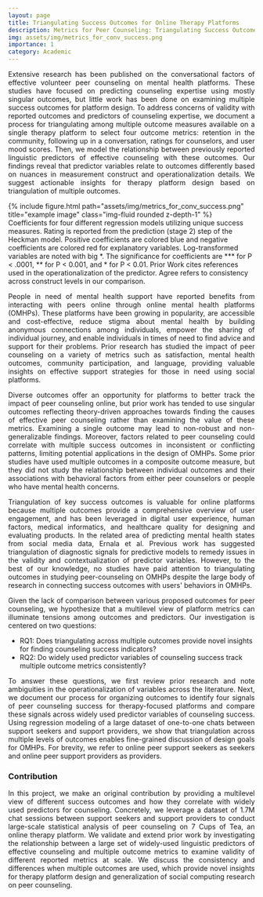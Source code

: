 ```yaml
---
layout: page
title: Triangulating Success Outcomes for Online Therapy Platforms
description: Metrics for Peer Counseling: Triangulating Success Outcomes for Online Therapy Platforms
img: assets/img/metrics_for_conv_success.png
importance: 1
category: Academic
---
```


<p style='text-align: justify;'>Extensive research has been published on the conversational factors of effective volunteer peer counseling on mental health platforms. These studies have focused on predicting counseling expertise using mostly singular outcomes, but little work has been done on examining multiple success outcomes for platform design. To address concerns of validity with reported outcomes and predictors of counseling expertise, we document a process for triangulating among multiple outcome measures available on a single therapy platform to select four outcome metrics: retention in the community, following up in a conversation, ratings for counselors, and user mood scores. Then, we model the relationship between previously reported linguistic predictors of effective counseling with these outcomes. Our findings reveal that predictor variables relate to outcomes differently based on nuances in measurement construct and operationalization details. We suggest actionable insights for therapy platform design based on triangulation of multiple outcomes.</p>

<div class="row">
    <div class="col-sm mt-3 mt-md-0">
        {% include figure.html path="assets/img/metrics_for_conv_success.png" title="example image" class="img-fluid rounded z-depth-1" %}
    </div>
</div>
<div class="caption">
Coefficients for four different regression models utilizing unique success measures. Rating is reported from the prediction (stage 2) step of the Heckman model. Positive coefficients are colored blue and negative coefficients are colored red for explanatory variables. Log-transformed variables are noted with big *. The significance for coefficients are *** for P < .0001, ** for P < 0.001, and * for P < 0.01. Prior Work cites references used in the operationalization of the predictor. Agree refers to consistency across construct levels in our comparison.
</div>

<p style='text-align: justify;'>People in need of mental health support have reported benefits from interacting with peers online through online mental health platforms (OMHPs). These platforms have been growing in popularity, are accessible and cost-effective, reduce stigma about mental health by building anonymous connections among individuals, empower the sharing of individual journey, and enable individuals in times of need to find advice and support for their problems. Prior research has studied the impact of peer counseling on a variety of metrics such as satisfaction, mental health outcomes, community participation, and language, providing valuable insights on effective support strategies for those in need using social platforms.</p>

<p style='text-align: justify;'>Diverse outcomes offer an opportunity for platforms to better track the impact of peer counseling online, but prior work has tended to use singular outcomes reflecting theory-driven approaches towards finding the causes of effective peer counseling rather than examining the value of these metrics. Examining a single outcome may lead to non-robust and non-generalizable findings. Moreover, factors related to peer counseling could correlate with multiple success outcomes in inconsistent or conflicting patterns, limiting potential applications in the design of OMHPs. Some prior studies have used multiple outcomes in a composite outcome measure, but they did not study the relationship between individual outcomes and their associations with behavioral factors from either peer counselors or people who have mental health concerns.</p>

<p style='text-align: justify;'>Triangulation of key success outcomes is valuable for online platforms because multiple outcomes provide a comprehensive overview of user engagement, and has been leveraged in digital user experience, human factors, medical informatics, and healthcare quality for designing and evaluating products. In the related area of predicting mental health states from social media data, Ernala et al. Previous work has suggested triangulation of diagnostic signals for predictive models to remedy issues in the validity and contextualization of predictor variables. However, to the best of our knowledge, no studies have paid attention to triangulating outcomes in studying peer-counseling on OMHPs despite the large body of research in connecting success outcomes with users' behaviors in OMHPs.</p>

<p style='text-align: justify;'>Given the lack of comparison between various proposed outcomes for peer counseling, we hypothesize that a multilevel view of platform metrics can illuminate tensions among outcomes and predictors. Our investigation is centered on two questions:</p>

- RQ1: Does triangulating across multiple outcomes provide novel insights for finding counseling success indicators?
- RQ2: Do widely used predictor variables of counseling success track multiple outcome metrics consistently?

<p style='text-align: justify;'>To answer these questions, we first review prior research and note ambiguities in the operationalization of variables across the literature. Next, we document our process for organizing outcomes to identify four signals of peer counseling success for therapy-focused platforms and compare these signals across widely used predictor variables of counseling success. Using regression modeling of a large dataset of one-to-one chats between support seekers and support providers, we show that triangulation across multiple levels of outcomes enables fine-grained discussion of design goals for OMHPs. For brevity, we refer to online peer support seekers as seekers and online peer support providers as providers.</p>

### Contribution
<p style='text-align: justify;'>In this project, we make an original contribution by providing a multilevel view of different success outcomes and how they correlate with widely used predictors for counseling. Concretely, we leverage a dataset of 1.7M chat sessions between support seekers and support providers to conduct large-scale statistical analysis of peer counseling on 7 Cups of Tea, an online therapy platform. We validate and extend prior work by investigating the relationship between a large set of widely-used linguistic predictors of effective counseling and multiple outcome metrics to examine validity of different reported metrics at scale. We discuss the consistency and differences when multiple outcomes are used, which provide novel insights for therapy platform design and generalization of social computing research on peer counseling.</p>
